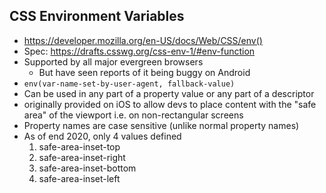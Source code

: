 ## CSS Environment Variables

* https://developer.mozilla.org/en-US/docs/Web/CSS/env()
* Spec: https://drafts.csswg.org/css-env-1/#env-function
* Supported by all major evergreen browsers
    * But have seen reports of it being buggy on Android
* `env(var-name-set-by-user-agent, fallback-value)`
* Can be used in any part of a property value or any part of a descriptor
* originally provided on iOS to allow devs to place content with the "safe area" of the viewport i.e. on non-rectangular screens
* Property names are case sensitive (unlike normal property names)
* As of end 2020, only 4 values defined
    1. safe-area-inset-top
    1. safe-area-inset-right
    1. safe-area-inset-bottom
    1. safe-area-inset-left